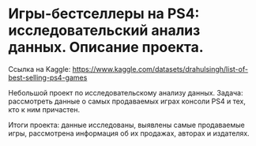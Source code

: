 # Игры-бестселлеры на PS4: исследовательский анализ данных. Описание проекта.

Ссылка на Kaggle: https://www.kaggle.com/datasets/drahulsingh/list-of-best-selling-ps4-games

Небольшой проект по исследовательскому анализу данных. Задача: рассмотреть данные о самых продаваемых играх консоли PS4 и тех, кто к ним причастен.


Итоги проекта: данные исследованы, выявлены самые продаваемые игры, рассмотрена информация об их продажах, авторах и издателях.
